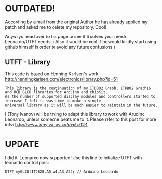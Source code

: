 # OUTDATED!

According by a mail from the original Author he has already applied my patch and asked me to delete my 
repository. Cool!

Anyways head over to his page to see if it solves your needs Leonardo/UTFT needs. ( Also it would be cool if he would kindly start using github himself in order to avoid any future confusions ) 


## UTFT - Library
This code is based on Henning Karlsen's work
http://henningkarlsen.com/electronics/library.php?id=51

    This library is the continuation of my ITDB02_Graph, ITDB02_Graph16
    and RGB_GLCD libraries for Arduino and chipKit.
    As the number of supported display modules and controllers started to
    increase I felt it was time to make a single,
    universal library as it will be much easier to maintain in the future.


I (Tony Ivanov) will be trying to adapt this library to work with Arudino Leonardo,
unless someone beats me to it.
Please refer to this post for more info: http://www.tonyivanov.se/posts/124

# UPDATE
I did it! Leonardo now supported!
Use this line to initialize UTFT with leonardo control pins:

    UTFT myGLCD(ITDB28,A5,A4,A3,A2); // Arduino Leonardo

